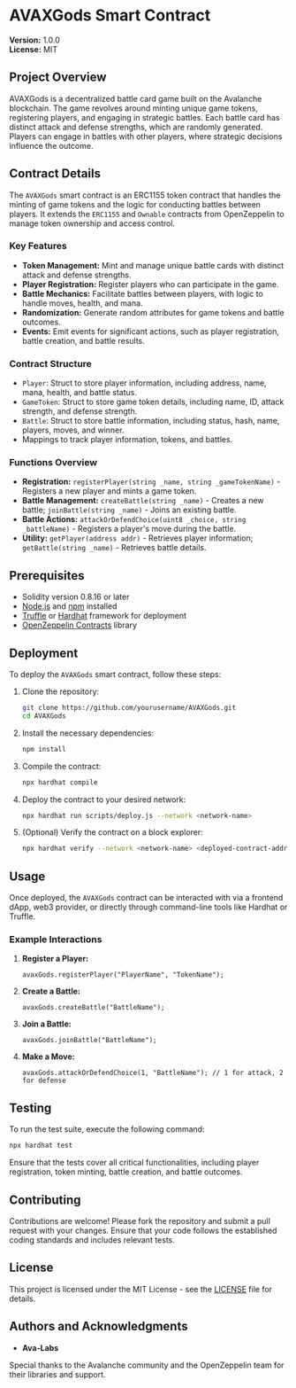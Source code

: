 # AVAXGods Smart Contract

**Version:** 1.0.0  
**License:** MIT

## Project Overview

AVAXGods is a decentralized battle card game built on the Avalanche blockchain. The game revolves around minting unique game tokens, registering players, and engaging in strategic battles. Each battle card has distinct attack and defense strengths, which are randomly generated. Players can engage in battles with other players, where strategic decisions influence the outcome.

## Contract Details

The `AVAXGods` smart contract is an ERC1155 token contract that handles the minting of game tokens and the logic for conducting battles between players. It extends the `ERC1155` and `Ownable` contracts from OpenZeppelin to manage token ownership and access control.

### Key Features

- **Token Management:** Mint and manage unique battle cards with distinct attack and defense strengths.
- **Player Registration:** Register players who can participate in the game.
- **Battle Mechanics:** Facilitate battles between players, with logic to handle moves, health, and mana.
- **Randomization:** Generate random attributes for game tokens and battle outcomes.
- **Events:** Emit events for significant actions, such as player registration, battle creation, and battle results.

### Contract Structure

- `Player`: Struct to store player information, including address, name, mana, health, and battle status.
- `GameToken`: Struct to store game token details, including name, ID, attack strength, and defense strength.
- `Battle`: Struct to store battle information, including status, hash, name, players, moves, and winner.
- Mappings to track player information, tokens, and battles.

### Functions Overview

- **Registration:** `registerPlayer(string _name, string _gameTokenName)` - Registers a new player and mints a game token.
- **Battle Management:** `createBattle(string _name)` - Creates a new battle; `joinBattle(string _name)` - Joins an existing battle.
- **Battle Actions:** `attackOrDefendChoice(uint8 _choice, string _battleName)` - Registers a player's move during the battle.
- **Utility:** `getPlayer(address addr)` - Retrieves player information; `getBattle(string _name)` - Retrieves battle details.

## Prerequisites

- Solidity version 0.8.16 or later
- [Node.js](https://nodejs.org/) and [npm](https://www.npmjs.com/) installed
- [Truffle](https://www.trufflesuite.com/truffle) or [Hardhat](https://hardhat.org/) framework for deployment
- [OpenZeppelin Contracts](https://openzeppelin.com/contracts/) library

## Deployment

To deploy the `AVAXGods` smart contract, follow these steps:

1. Clone the repository:

   ```bash
   git clone https://github.com/yourusername/AVAXGods.git
   cd AVAXGods
   ```

2. Install the necessary dependencies:

   ```bash
   npm install
   ```

3. Compile the contract:

   ```bash
   npx hardhat compile
   ```

4. Deploy the contract to your desired network:

   ```bash
   npx hardhat run scripts/deploy.js --network <network-name>
   ```

5. (Optional) Verify the contract on a block explorer:

   ```bash
   npx hardhat verify --network <network-name> <deployed-contract-address>
   ```

## Usage

Once deployed, the `AVAXGods` contract can be interacted with via a frontend dApp, web3 provider, or directly through command-line tools like Hardhat or Truffle.

### Example Interactions

1. **Register a Player:**

   ```solidity
   avaxGods.registerPlayer("PlayerName", "TokenName");
   ```

2. **Create a Battle:**

   ```solidity
   avaxGods.createBattle("BattleName");
   ```

3. **Join a Battle:**

   ```solidity
   avaxGods.joinBattle("BattleName");
   ```

4. **Make a Move:**

   ```solidity
   avaxGods.attackOrDefendChoice(1, "BattleName"); // 1 for attack, 2 for defense
   ```

## Testing

To run the test suite, execute the following command:

```bash
npx hardhat test
```

Ensure that the tests cover all critical functionalities, including player registration, token minting, battle creation, and battle outcomes.

## Contributing

Contributions are welcome! Please fork the repository and submit a pull request with your changes. Ensure that your code follows the established coding standards and includes relevant tests.

## License

This project is licensed under the MIT License - see the [LICENSE](LICENSE) file for details.

## Authors and Acknowledgments

- **Ava-Labs**

Special thanks to the Avalanche community and the OpenZeppelin team for their libraries and support.
